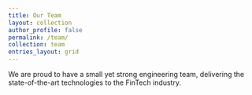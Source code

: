 ```yaml
---
title: Our Team
layout: collection
author_profile: false
permalink: /team/
collection: team
entries_layout: grid
---
```


We are proud to have a small yet strong engineering team, delivering the state-of-the-art technologies to the FinTech industry.
